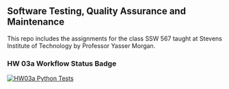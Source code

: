 ## Software Testing, Quality Assurance and Maintenance

This repo includes the assignments for the class SSW 567 taught at Stevens Institute of Technology by Professor Yasser Morgan.

### HW 03a Workflow Status Badge
[![HW03a Python Tests](https://github.com/IvanFarfan08/SSW567/actions/workflows/python-tests.yml/badge.svg)](https://github.com/IvanFarfan08/SSW567/actions/workflows/python-tests.yml)